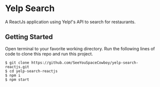 # Yelp Search

A ReactJs application using Yelp!'s API to search for restaurants.

## Getting Started

Open terminal to your favorite working directory. Run the following lines of code to clone this repo and run this project.

 ```shell
 $ git clone https://github.com/SeeYouSpaceCowboy/yelp-search-reactjs.git
 $ cd yelp-search-reactjs
 $ npm i
 $ npm start
 ```
